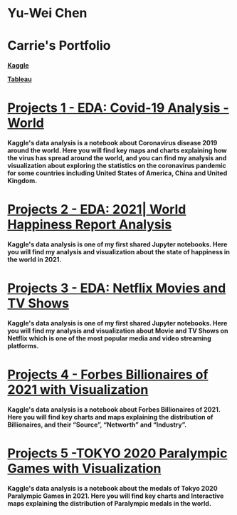 # Yu-Wei Chen
# Carrie's Portfolio

[**Kaggle**](https://www.kaggle.com/carriech) 

[**Tableau**](https://public.tableau.com/app/profile/carrie.chen5593#!/?newProfile=&activeTab=0)


# [Projects 1 - EDA: Covid-19 Analysis - World](https://www.kaggle.com/carriech/covid-19-analysis-plotly)
**Kaggle's data analysis is a notebook about Coronavirus disease 2019 around the world.
Here you will find key maps and charts explaining how the virus has spread around the world, and you can find my analysis and visualization about exploring the statistics on the coronavirus pandemic for some countries including United States of America, China and United Kingdom.**

# [Projects 2 - EDA: 2021| World Happiness Report Analysis](https://www.kaggle.com/carriech/eda-whr-2021-using-plotly)
**Kaggle's data analysis is one of my first shared Jupyter notebooks. Here you will find my analysis and visualization about the state of happiness in the world in 2021.**

# [Projects 3 - EDA: Netflix Movies and TV Shows](https://www.kaggle.com/carriech/netflix-eda)
**Kaggle's data analysis is one of my first shared Jupyter notebooks. Here you will find my analysis and visualization about Movie and TV Shows on Netflix which is one of the most popular media and video streaming platforms.**

# [Projects 4 - Forbes Billionaires of 2021 with Visualization](https://www.kaggle.com/carriech/forbes-billionaires-of-2021-plotly-and-map)
**Kaggle's data analysis is a notebook about Forbes Billionaires of 2021. Here you will find key charts and maps explaining the distribution of Billionaires, and their “Source”, “Networth” and “Industry”.**

# [Projects 5 -TOKYO 2020 Paralympic Games with Visualization](https://www.kaggle.com/carriech/paralympic-2020-data-viz-animated-maps)
**Kaggle's data analysis is a notebook about the medals of Tokyo 2020 Paralympic Games in 2021. Here you will find key charts and Interactive maps explaining the distribution of Paralympic medals in the world.**
